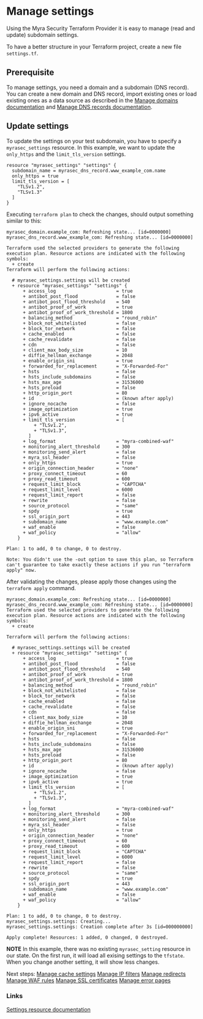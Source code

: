 # Manage settings

Using the Myra Security Terraform Provider it is easy to manage (read and update) subdomain settings.

To have a better structure in your Terraform project, create a new file `settings.tf`.

## Prerequisite

To manage settings, you need a domain and a subdomain (DNS record). You can create a new domain and DNS record, import existing ones or load existing ones as a data source as described in the [Manage domains documentation](./domains.md) and [Manage DNS records documentation](./dns_records.md).


## Update settings
To update the settings on your test subdomain, you have to specify a `myrasec_settings` resource. In this example, we want to update the `only_https` and the `limit_tls_version` settings.
```hcl
resource "myrasec_settings" "settings" {
  subdomain_name = myrasec_dns_record.www_example_com.name
  only_https = true
  limit_tls_version = [
    "TLSv1.2",
    "TLSv1.3"
  ]
}
```
Executing `terraform plan` to check the changes, should output something similar to this:

```
myrasec_domain.example_com: Refreshing state... [id=0000000]
myrasec_dns_record.www_example_com: Refreshing state... [id=0000000]

Terraform used the selected providers to generate the following execution plan. Resource actions are indicated with the following symbols:
  + create
Terraform will perform the following actions:

  # myrasec_settings.settings will be created
  + resource "myrasec_settings" "settings" {
      + access_log                      = true
      + antibot_post_flood              = false
      + antibot_post_flood_threshold    = 540
      + antibot_proof_of_work           = true
      + antibot_proof_of_work_threshold = 1800
      + balancing_method                = "round_robin"
      + block_not_whitelisted           = false
      + block_tor_network               = false
      + cache_enabled                   = false
      + cache_revalidate                = false
      + cdn                             = false
      + client_max_body_size            = 10
      + diffie_hellman_exchange         = 2048
      + enable_origin_sni               = true
      + forwarded_for_replacement       = "X-Forwarded-For"
      + hsts                            = false
      + hsts_include_subdomains         = false
      + hsts_max_age                    = 31536000
      + hsts_preload                    = false
      + http_origin_port                = 80
      + id                              = (known after apply)
      + ignore_nocache                  = false
      + image_optimization              = true
      + ipv6_active                     = true
      + limit_tls_version               = [
          + "TLSv1.2",
          + "TLSv1.3",
        ]
      + log_format                      = "myra-combined-waf"
      + monitoring_alert_threshold      = 300
      + monitoring_send_alert           = false
      + myra_ssl_header                 = false
      + only_https                      = true
      + origin_connection_header        = "none"
      + proxy_connect_timeout           = 60
      + proxy_read_timeout              = 600
      + request_limit_block             = "CAPTCHA"
      + request_limit_level             = 6000
      + request_limit_report            = false
      + rewrite                         = false
      + source_protocol                 = "same"
      + spdy                            = true
      + ssl_origin_port                 = 443
      + subdomain_name                  = "www.example.com"
      + waf_enable                      = false
      + waf_policy                      = "allow"
    }

Plan: 1 to add, 0 to change, 0 to destroy.

Note: You didn't use the -out option to save this plan, so Terraform can't guarantee to take exactly these actions if you run "terraform apply" now.
```

After validating the changes, please apply those changes using the `terraform apply` command.

```
myrasec_domain.example_com: Refreshing state... [id=0000000]
myrasec_dns_record.www_example_com: Refreshing state... [id=0000000]
Terraform used the selected providers to generate the following execution plan. Resource actions are indicated with the following symbols:
  + create

Terraform will perform the following actions:

  # myrasec_settings.settings will be created
  + resource "myrasec_settings" "settings" {
      + access_log                      = true
      + antibot_post_flood              = false
      + antibot_post_flood_threshold    = 540
      + antibot_proof_of_work           = true
      + antibot_proof_of_work_threshold = 1800
      + balancing_method                = "round_robin"
      + block_not_whitelisted           = false
      + block_tor_network               = false
      + cache_enabled                   = false
      + cache_revalidate                = false
      + cdn                             = false
      + client_max_body_size            = 10
      + diffie_hellman_exchange         = 2048
      + enable_origin_sni               = true
      + forwarded_for_replacement       = "X-Forwarded-For"
      + hsts                            = false
      + hsts_include_subdomains         = false
      + hsts_max_age                    = 31536000
      + hsts_preload                    = false
      + http_origin_port                = 80
      + id                              = (known after apply)
      + ignore_nocache                  = false
      + image_optimization              = true
      + ipv6_active                     = true
      + limit_tls_version               = [
          + "TLSv1.2",
          + "TLSv1.3",
        ]
      + log_format                      = "myra-combined-waf"
      + monitoring_alert_threshold      = 300
      + monitoring_send_alert           = false
      + myra_ssl_header                 = false
      + only_https                      = true
      + origin_connection_header        = "none"
      + proxy_connect_timeout           = 60
      + proxy_read_timeout              = 600
      + request_limit_block             = "CAPTCHA"
      + request_limit_level             = 6000
      + request_limit_report            = false
      + rewrite                         = false
      + source_protocol                 = "same"
      + spdy                            = true
      + ssl_origin_port                 = 443
      + subdomain_name                  = "www.example.com"
      + waf_enable                      = false
      + waf_policy                      = "allow"
    }

Plan: 1 to add, 0 to change, 0 to destroy.
myrasec_settings.settings: Creating...
myrasec_settings.settings: Creation complete after 3s [id=000000000]

Apply complete! Resources: 1 added, 0 changed, 0 destroyed.
```

**NOTE** In this example, there was no existing `myrasec_setting` resource in our state. On the first run, it will load all exising settings to the `tfstate`. When you change another setting, it will show less changes.

Next steps:
[Manage cache settings](./cache_settings.md)
[Manage IP filters](./ip_filters.md)
[Manage redirects](./redirects.md)
[Manage WAF rules](./waf_rules.md)
[Manage SSL certificates](./ssl_certificates.md)
[Manage error pages](./error_pages.md)

### Links
[Settings resource documentation](https://registry.terraform.io/providers/Myra-Security-GmbH/myrasec/latest/docs/resources/settings)